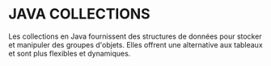 # JAVA COLLECTIONS

Les collections en Java fournissent des structures de données pour stocker et manipuler des groupes d'objets. Elles offrent une alternative aux tableaux et sont plus flexibles et dynamiques.

